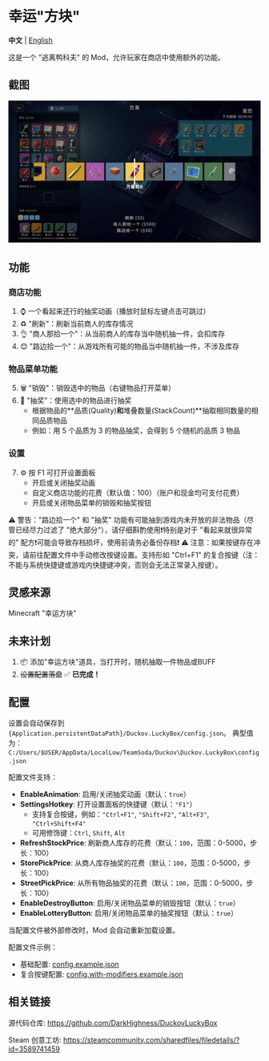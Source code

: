 # 幸运"方块"

**中文** | [English](README.EN.md)

这是一个 "逃离鸭科夫" 的 Mod，允许玩家在商店中使用额外的功能。

## 截图

![截图](imgs/Screenshot.png)

## 功能

### 商店功能
1. ⌚ 一个看起来还行的抽奖动画（播放时鼠标左键点击可跳过）
2. ♻️ "刷新"：刷新当前商人的库存情况
3. 👌 "商人那拾一个"：从当前商人的库存当中随机抽一件，会扣库存
4. 😊 "路边拾一个"：从游戏所有可能的物品当中随机抽一件，不涉及库存

### 物品菜单功能
5. 🗑️ "销毁"：销毁选中的物品（右键物品打开菜单）
6. 🎰 "抽奖"：使用选中的物品进行抽奖
   - 根据物品的**品质(Quality)**和**堆叠数量(StackCount)**抽取相同数量的相同品质物品
   - 例如：用 5 个品质为 3 的物品抽奖，会得到 5 个随机的品质 3 物品

### 设置
7. ⚙️ 按 F1 可打开设置面板
   - 开启或关闭抽奖动画
   - 自定义商店功能的花费（默认值：100）（账户和现金均可支付花费）
   - 开启或关闭物品菜单的销毁和抽奖按钮

⚠️ 警告："路边拾一个" 和 "抽奖" 功能有可能抽到游戏内未开放的非法物品（尽管已经尽力过滤了 "绝大部分"），请仔细斟酌使用❗特别是对于 "看起来就很异常的" 配方❗可能会导致存档损坏，使用前请务必备份存档❗
⚠️ 注意：如果按键存在冲突，请前往配置文件中手动修改按键设置。支持形如 "Ctrl+F1" 的复合按键（注：不能与系统快捷键或游戏内快捷键冲突，否则会无法正常录入按键）。

## 灵感来源

Minecraft "幸运方块"

## 未来计划

1. 📦 添加"幸运方块"道具，当打开时，随机抽取一件物品或BUFF
2. ~~设置配置落盘~~ ✅ **已完成！**

## 配置

设置会自动保存到 `{Application.persistentDataPath}/Duckov.LuckyBox/config.json`。 典型值为：`C:/Users/$USER/AppData/LocalLow/TeamSoda/Duckov\Duckov.LuckyBox\config.json`

配置文件支持：
- **EnableAnimation**: 启用/关闭抽奖动画（默认：`true`）
- **SettingsHotkey**: 打开设置面板的快捷键（默认：`"F1"`）
  - 支持复合按键，例如：`"Ctrl+F1"`, `"Shift+F2"`, `"Alt+F3"`, `"Ctrl+Shift+F4"`
  - 可用修饰键：`Ctrl`, `Shift`, `Alt`
- **RefreshStockPrice**: 刷新商人库存的花费（默认：`100`，范围：0-5000，步长：100）
- **StorePickPrice**: 从商人库存抽奖的花费（默认：`100`，范围：0-5000，步长：100）
- **StreetPickPrice**: 从所有物品抽奖的花费（默认：`100`，范围：0-5000，步长：100）
- **EnableDestroyButton**: 启用/关闭物品菜单的销毁按钮（默认：`true`）
- **EnableLotteryButton**: 启用/关闭物品菜单的抽奖按钮（默认：`true`）

当配置文件被外部修改时，Mod 会自动重新加载设置。

配置文件示例：
- 基础配置: [config.example.json](config.example.json)
- 复合按键配置: [config.with-modifiers.example.json](config.with-modifiers.example.json)

## 相关链接

源代码仓库: https://github.com/DarkHighness/DuckovLuckyBox

Steam 创意工坊: https://steamcommunity.com/sharedfiles/filedetails/?id=3589741459

